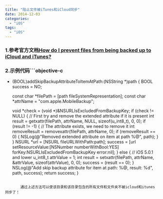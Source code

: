 ```yaml
---
title: "阻止文件被iTunes和iCloud同步"
date: 2014-12-03
categories:
  - "iOS"
tags:
  - "iOS"
---
```

<!--more-->

### 1.参考官方文档[How do I prevent files from being backed up to iCloud and iTunes?](https://developer.apple.com/library/ios/#qa/qa1719/_index.html)
<!--more-->

### 2.示例代码```objective-c
+ (BOOL)addSkipBackupAttributeToItemAtPath:(NSString *)path {
  BOOL success = NO;

  const char *filePath = [path fileSystemRepresentation];
  const char *attrName = "com.apple.MobileBackup";

  void *check = (void *)&NSURLIsExcludedFromBackupKey;
  if (check != NULL) {
    // First try and remove the extended attribute if it is present
    int result = getxattr(filePath, attrName, NULL, sizeof(u_int8_t), 0, 0);
    if (result != -1) {
      // The attribute exists, we need to remove it
      int removeResult = removexattr(filePath, attrName, 0);
      if (removeResult == 0) {
        NSLog(@"Removed extended attribute on item at path %@", path);
      }
    }
    NSURL *url = [NSURL fileURLWithPath:path];
    success = [url setResourceValue:[NSNumber numberWithBool:YES]
                             forKey:NSURLIsExcludedFromBackupKey
                              error:nil];
  } else {
    // iOS 5.0.1 and lower
    u_int8_t attrValue = 1;
    int result =
        setxattr(filePath, attrName, &attrValue, sizeof(attrValue), 0, 0);
    success = (result == 0);
  }
  NSLog(@"Add skip backup attribute for item at path: %@, result: %d", path,
        success);
  return success;
}
```

       通过上述方法可以使该目录和该目录包含的所有文件和文件夹不被icloud和itunes同步了！

